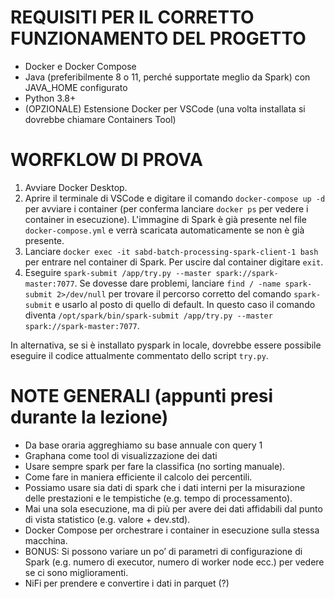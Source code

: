 # REQUISITI PER IL CORRETTO FUNZIONAMENTO DEL PROGETTO
- Docker e Docker Compose
- Java (preferibilmente 8 o 11, perché supportate meglio da Spark) con JAVA_HOME configurato
- Python 3.8+
- (OPZIONALE) Estensione Docker per VSCode (una volta installata si dovrebbe chiamare Containers Tool)


# WORFKLOW DI PROVA
1. Avviare Docker Desktop.
2. Aprire il terminale di VSCode e digitare il comando `docker-compose up -d` per avviare i container (per conferma lanciare `docker ps` per vedere i container in esecuzione). L'immagine di Spark è già presente nel file `docker-compose.yml` e verrà scaricata automaticamente se non è già presente.
3. Lanciare `docker exec -it sabd-batch-processing-spark-client-1 bash` per entrare nel container di Spark. Per uscire dal container digitare `exit`.
4. Eseguire `spark-submit /app/try.py --master spark://spark-master:7077`. Se dovesse dare problemi, lanciare `find / -name spark-submit 2>/dev/null` per trovare il percorso corretto del comando `spark-submit` e usarlo al posto di quello di default. In questo caso il comando diventa `/opt/spark/bin/spark-submit /app/try.py --master spark://spark-master:7077`.

In alternativa, se si è installato pyspark in locale, dovrebbe essere possibile eseguire il codice attualmente commentato dello script `try.py`.


# NOTE GENERALI (appunti presi durante la lezione)

- Da base oraria aggreghiamo su base annuale con query 1
- Graphana come tool di visualizzazione dei dati
- Usare sempre spark per fare la classifica (no sorting manuale).
- Come fare in maniera efficiente il calcolo dei percentili. 
- Possiamo usare sia dati di spark che i dati interni per la misurazione delle prestazioni e le tempistiche (e.g. tempo di processamento).
- Mai una sola esecuzione, ma di più per avere dei dati affidabili dal punto di vista statistico (e.g. valore + dev.std).
- Docker Compose per orchestrare i container in esecuzione sulla stessa macchina.
- BONUS: Si possono variare un po’ di parametri di configurazione di Spark (e.g. numero di executor, numero di worker node ecc.) per vedere se ci sono miglioramenti.
- NiFi per prendere e convertire i dati in parquet (?)